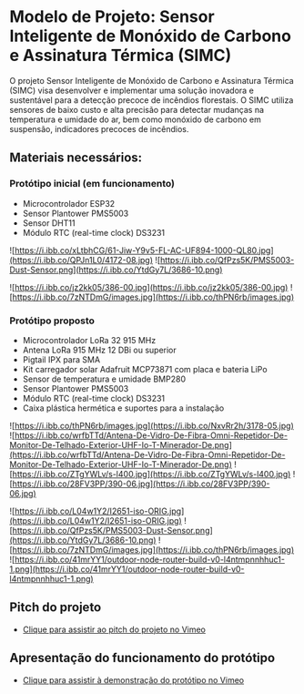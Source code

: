# Modelo de Projeto: Sensor Inteligente de Monóxido de Carbono e Assinatura Térmica (SIMC)

O projeto Sensor Inteligente de Monóxido de Carbono e Assinatura Térmica (SIMC) visa desenvolver e implementar uma solução inovadora e sustentável para a detecção precoce de incêndios florestais. O SIMC utiliza sensores de baixo custo e alta precisão para detectar mudanças na temperatura e umidade do ar, bem como monóxido de carbono em suspensão, indicadores precoces de incêndios.

## Materiais necessários:

### Protótipo inicial (em funcionamento)
- Microcontrolador ESP32
- Sensor Plantower PMS5003
- Sensor DHT11
- Módulo RTC (real-time clock) DS3231
  
![https://i.ibb.co/xLtbhCG/61-Jiw-Y9v5-FL-AC-UF894-1000-QL80.jpg](https://i.ibb.co/QPJn1L0/4172-08.jpg) ![https://i.ibb.co/QfPzs5K/PMS5003-Dust-Sensor.png](https://i.ibb.co/YtdGy7L/3686-10.png) 

![https://i.ibb.co/jz2kk05/386-00.jpg](https://i.ibb.co/jz2kk05/386-00.jpg) ![https://i.ibb.co/7zNTDmG/images.jpg](https://i.ibb.co/thPN6rb/images.jpg)

### Protótipo proposto
- Microcontrolador LoRa 32 915 MHz
- Antena LoRa 915 MHz 12 DBi ou superior
- Pigtail IPX para SMA
- Kit carregador solar Adafruit MCP73871 com placa e bateria LiPo
- Sensor de temperatura e umidade BMP280
- Sensor Plantower PMS5003
- Módulo RTC (real-time clock) DS3231
- Caixa plástica hermética e suportes para a instalação

![https://i.ibb.co/thPN6rb/images.jpg](https://i.ibb.co/NxvRr2h/3178-05.jpg) ![https://i.ibb.co/wrfbTTd/Antena-De-Vidro-De-Fibra-Omni-Repetidor-De-Monitor-De-Telhado-Exterior-UHF-Io-T-Minerador-De.png](https://i.ibb.co/wrfbTTd/Antena-De-Vidro-De-Fibra-Omni-Repetidor-De-Monitor-De-Telhado-Exterior-UHF-Io-T-Minerador-De.png) ![https://i.ibb.co/ZTgYWLv/s-l400.jpg](https://i.ibb.co/ZTgYWLv/s-l400.jpg) ![https://i.ibb.co/28FV3PP/390-06.jpg](https://i.ibb.co/28FV3PP/390-06.jpg) 

![https://i.ibb.co/L04w1Y2/I2651-iso-ORIG.jpg](https://i.ibb.co/L04w1Y2/I2651-iso-ORIG.jpg) ![https://i.ibb.co/QfPzs5K/PMS5003-Dust-Sensor.png](https://i.ibb.co/YtdGy7L/3686-10.png) ![https://i.ibb.co/7zNTDmG/images.jpg](https://i.ibb.co/thPN6rb/images.jpg) ![https://i.ibb.co/41mrYY1/outdoor-node-router-build-v0-l4ntmpnnhhuc1-1.png](https://i.ibb.co/41mrYY1/outdoor-node-router-build-v0-l4ntmpnnhhuc1-1.png)

## Pitch do projeto
- [Clique para assistir ao pitch do projeto no Vimeo](https://vimeo.com/952500236 "Assista ao pitch do projeto no Vimeo")

## Apresentação do funcionamento do protótipo
- [Clique para assistir à demonstração do protótipo no Vimeo](https://vimeo.com/952503247 "Assista à demonstração do protótipo no Vimeo")
